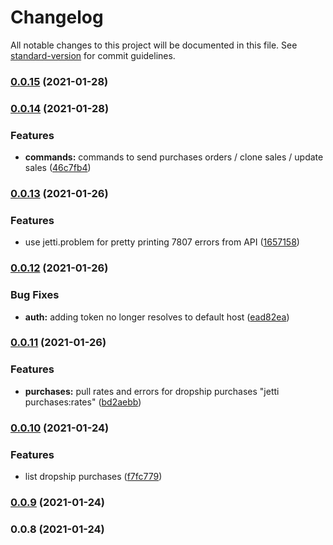 # Changelog

All notable changes to this project will be documented in this file. See [standard-version](https://github.com/conventional-changelog/standard-version) for commit guidelines.

### [0.0.15](https://github.com/taact-dev/jetti.cli/compare/v0.0.14...v0.0.15) (2021-01-28)

### [0.0.14](https://github.com/taact-dev/jetti.cli/compare/v0.0.13...v0.0.14) (2021-01-28)


### Features

* **commands:** commands to send purchases orders / clone sales / update sales ([46c7fb4](https://github.com/taact-dev/jetti.cli/commit/46c7fb4d03b245a08bc70e2979833a7feb97d734))

### [0.0.13](https://github.com/taact-dev/jetti.cli/compare/v0.0.12...v0.0.13) (2021-01-26)


### Features

* use jetti.problem for pretty printing 7807 errors from API ([1657158](https://github.com/taact-dev/jetti.cli/commit/1657158443830ed076991b84a6a6d4416cab006f))

### [0.0.12](https://github.com/taact-dev/jetti.cli/compare/v0.0.11...v0.0.12) (2021-01-26)


### Bug Fixes

* **auth:** adding token no longer resolves to default host ([ead82ea](https://github.com/taact-dev/jetti.cli/commit/ead82eadd7fa20df54dc1bde5490aced744c4a8d))

### [0.0.11](https://github.com/taact-dev/jetti.cli/compare/v0.0.10...v0.0.11) (2021-01-26)


### Features

* **purchases:** pull rates and errors for dropship purchases "jetti purchases:rates" ([bd2aebb](https://github.com/taact-dev/jetti.cli/commit/bd2aebb9d30f595ce05fd9757b470e73a4a40566))

### [0.0.10](https://github.com/taact-dev/jetti.cli/compare/v0.0.8...v0.0.10) (2021-01-24)


### Features

* list dropship purchases ([f7fc779](https://github.com/taact-dev/jetti.cli/commit/f7fc779aeca190f2d689360c5bd81ab79b7e2b7f))

### [0.0.9](https://github.com/taact-dev/jetti.cli/compare/v0.0.8...v0.0.9) (2021-01-24)

### 0.0.8 (2021-01-24)
